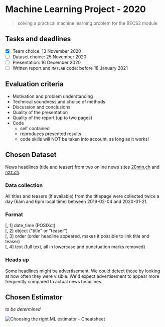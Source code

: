 # Machine Learning Project - 2020
>solving a practical machine learning problem for the BECS2 module

## Tasks and deadlines
- [x] Team choice: 13 November 2020
- [ ] Dataset choice: 25 November 2020
- [ ] Presentation: 16 December 2020
- [ ] Written report and `MATLAB` code: before 18 January 2021

## Evaluation criteria
- Motivation and problem understanding  
- Technical soundness and choice of methods  
- Discussion and conclusions  
- Quality of the presentation  
- Quality of the report (up to two pages)  
- Code  
  - self contained  
  - reproduces presented results  
  - code skills will NOT be taken into account, as long as it works!  

## Chosen Dataset
News headlines (title and teaser) from two online news sites [20min.ch](https://www.20min.ch/) and [nzz.ch](https://www.nzz.ch/).  

### Data collection
All titles and teasers (if available) from the titlepage were collected twice a day (6am and 6pm local time) between 2019-02-04 and 2020-01-21.

### Format
[, 1]	date_time (POSIXct)  
[, 2]	object ("title" or "teaser")  
[, 3]	order (order headline appeared, makes it possible to link title and teaser)  
[, 4]	text (full text, all in lowercase and punctuation marks removed)

### Heads up
Some headlines might be advertisement. We could detect those by looking at how often they were visible. We'd expect advertisement to appear more frequently compared to actual news headlines.


## Chosen Estimator
*to be determined*

![Choosing the right ML estimator - Cheatsheet](https://scikit-learn.org/stable/_static/ml_map.png)
